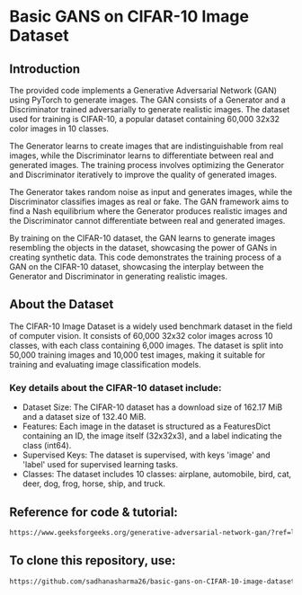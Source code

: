 # Basic GANS on CIFAR-10 Image Dataset
 
## Introduction
The provided code implements a Generative Adversarial Network (GAN) using PyTorch to generate images. The GAN consists of a Generator and a Discriminator trained adversarially to generate realistic images. The dataset used for training is CIFAR-10, a popular dataset containing 60,000 32x32 color images in 10 classes.

The Generator learns to create images that are indistinguishable from real images, while the Discriminator learns to differentiate between real and generated images. The training process involves optimizing the Generator and Discriminator iteratively to improve the quality of generated images.

The Generator takes random noise as input and generates images, while the Discriminator classifies images as real or fake. The GAN framework aims to find a Nash equilibrium where the Generator produces realistic images and the Discriminator cannot differentiate between real and generated images.

By training on the CIFAR-10 dataset, the GAN learns to generate images resembling the objects in the dataset, showcasing the power of GANs in creating synthetic data.
This code demonstrates the training process of a GAN on the CIFAR-10 dataset, showcasing the interplay between the Generator and Discriminator in generating realistic images.

## About the Dataset
The CIFAR-10 Image Dataset is a widely used benchmark dataset in the field of computer vision. It consists of 60,000 32x32 color images across 10 classes, with each class containing 6,000 images. The dataset is split into 50,000 training images and 10,000 test images, making it suitable for training and evaluating image classification models.

### Key details about the CIFAR-10 dataset include:
* Dataset Size: The CIFAR-10 dataset has a download size of 162.17 MiB and a dataset size of 132.40 MiB.
* Features: Each image in the dataset is structured as a FeaturesDict containing an ID, the image itself (32x32x3), and a label indicating the class (int64).
* Supervised Keys: The dataset is supervised, with keys 'image' and 'label' used for supervised learning tasks.
* Classes: The dataset includes 10 classes: airplane, automobile, bird, cat, deer, dog, frog, horse, ship, and truck.

## Reference for code & tutorial: 

```diff
https://www.geeksforgeeks.org/generative-adversarial-network-gan/?ref=lbp
```
## To clone this repository, use:

```diff
https://github.com/sadhanasharma26/basic-gans-on-CIFAR-10-image-dataset.git
```
